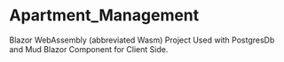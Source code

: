 # Apartment_Management

Blazor WebAssembly (abbreviated Wasm) Project Used with PostgresDb and Mud Blazor Component for Client Side.
